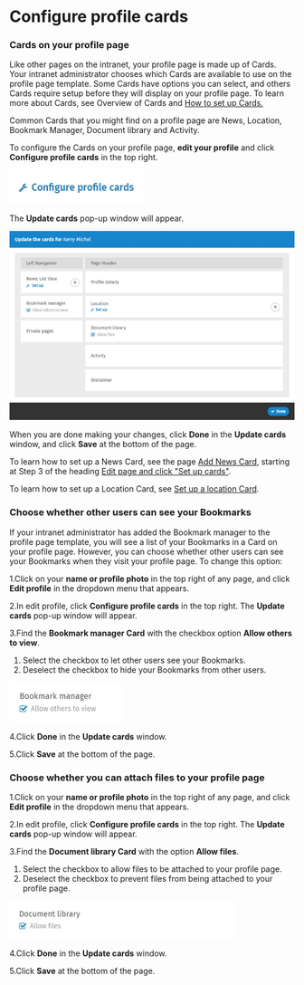 # Configure profile cards

### Cards on your profile page

Like other pages on the intranet, your profile page is made up of Cards. Your intranet administrator chooses which Cards are available to use on the profile page template. Some Cards have options you can select, and others Cards require setup before they will display on your profile page. To learn more about Cards, see Overview of Cards and [How to set up Cards.](../add-pages-and-sections/set-up-cards/)  
  
Common Cards that you might find on a profile page are News, Location, Bookmark Manager, Document library and Activity.  
  
To configure the Cards on your profile page, **edit your profile** and click **Configure profile cards** in the top right.

![](../../.gitbook/assets/1%20%281%29.jpg)

The **Update cards** pop-up window will appear.  


![](../../.gitbook/assets/2%20%2821%29.jpg)



When you are done making your changes, click **Done** in the **Update cards** window, and click **Save** at the bottom of the page.  
  
To learn how to set up a News Card, see the page [Add News Card](../add-content-with-news-cards/add-new-cards.md), starting at Step 3 of the heading [Edit page and click "Set up cards"](../add-content-with-news-cards/add-new-cards.md).  
  
To learn how to set up a Location Card, see [Set up a location Card](../add-pages-and-sections/set-up-cards/location-card.md).

### Choose whether other users can see your Bookmarks

If your intranet administrator has added the Bookmark manager to the profile page template, you will see a list of your Bookmarks in a Card on your profile page. However, you can choose whether other users can see your Bookmarks when they visit your profile page. To change this option:

1.Click on your **name or profile photo** in the top right of any page, and click **Edit profile** in the dropdown menu that appears.

2.In edit profile, click **Configure profile cards** in the top right. The **Update cards** pop-up window will appear.

3.Find the **Bookmark manager Card** with the checkbox option **Allow others to view**.

1. Select the checkbox to let other users see your Bookmarks.
2. Deselect the checkbox to hide your Bookmarks from other users.

![](../../.gitbook/assets/3%20%2813%29.jpg)



4.Click **Done** in the **Update cards** window.

5.Click **Save** at the bottom of the page.

### Choose whether you can attach files to your profile page

1.Click on your **name or profile photo** in the top right of any page, and click **Edit profile** in the dropdown menu that appears.

2.In edit profile, click **Configure profile cards** in the top right. The **Update cards** pop-up window will appear.

3.Find the **Document library Card** with the option **Allow files**.

1. Select the checkbox to allow files to be attached to your profile page.
2. Deselect the checkbox to prevent files from being attached to your profile page.

![](../../.gitbook/assets/5%20%283%29.jpg)



4.Click **Done** in the **Update cards** window.

5.Click **Save** at the bottom of the page.

